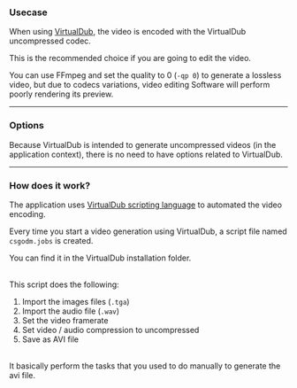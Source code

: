 ### Usecase

When using [VirtualDub](http://www.virtualdub.org/), the video is encoded with the VirtualDub uncompressed codec.

This is the recommended choice if you are going to edit the video.

You can use FFmpeg and set the quality to 0 (`-qp 0`) to generate a lossless video, but due to codecs variations, video editing Software will perform poorly rendering its preview.

---

### Options

Because VirtualDub is intended to generate uncompressed videos (in the application context), there is no need to have options related to VirtualDub.

---

### How does it work?

The application uses [VirtualDub scripting language](http://www.virtualdub.org/docs/vdscript.txt) to automated the video encoding.

Every time you start a video generation using VirtualDub, a script file named `csgodm.jobs` is created.

You can find it in the VirtualDub installation folder.

<br />
This script does the following:

1. Import the images files (`.tga`)
2. Import the audio file (`.wav`)
3. Set the video framerate
4. Set video / audio compression to uncompressed
5. Save as AVI file

<br />
It basically perform the tasks that you used to do manually to generate the avi file.
